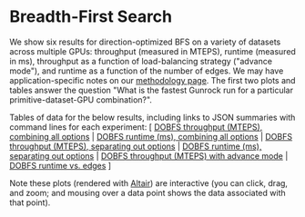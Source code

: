 # Breadth-First Search

We show six results for direction-optimized BFS on a variety of datasets across multiple GPUs: throughput (measured in MTEPS), runtime (measured in ms), throughput as a function of load-balancing strategy ("advance mode"), and runtime as a function of the number of edges. We may have application-specific notes on our [methodology page](/gunrock/methodology). The first two plots and tables answer the question "What is the fastest Gunrock run for a particular primitive-dataset-GPU combination?".

Tables of data for the below results, including links to JSON summaries with command lines for each experiment: [
  [DOBFS throughput (MTEPS), combining all options](analysis/gunrock_primitives_dobfs_mteps_best_table.md) |
  [DOBFS runtime (ms), combining all options](analysis/gunrock_primitives_dobfs_avg_process_time_best_table.md) |
  [DOBFS throughput (MTEPS), separating out options](analysis/gunrock_primitives_dobfs_mteps_table.md) |
  [DOBFS runtime (ms), separating out options](analysis/gunrock_primitives_dobfs_avg_process_time_table.md) |
  [DOBFS throughput (MTEPS) with advance mode](analysis/gunrock_primitives_dobfs_advance_mode_table.md) |
  [DOBFS runtime vs. edges](analysis/gunrock_primitives_dobfs_edges_table.md)
]

Note these plots (rendered with [Altair](https://altair-viz.github.io/)) are interactive (you can click, drag, and zoom; and mousing over a data point shows the data associated with that point).

<script type="text/javascript">
  var spec_gunrock_primitives_dobfs_mteps_best = "https://raw.githubusercontent.com/gunrock/io/master/plots/gunrock_primitives_dobfs_mteps_best.json";
  vegaEmbed('#vis_gunrock_primitives_dobfs_mteps_best', spec_gunrock_primitives_dobfs_mteps_best).then(function(result) {
    // Access the Vega view instance (https://vega.github.io/vega/docs/api/view/) as result.view
  }).catch(console.error);

  var spec_gunrock_primitives_dobfs_avg_process_time_best = "https://raw.githubusercontent.com/gunrock/io/master/plots/gunrock_primitives_dobfs_avg_process_time_best.json";
  vegaEmbed('#vis_gunrock_primitives_dobfs_avg_process_time_best', spec_gunrock_primitives_dobfs_avg_process_time_best).then(function(result) {
    // Access the Vega view instance (https://vega.github.io/vega/docs/api/view/) as result.view
  }).catch(console.error);

  var spec_gunrock_primitives_dobfs_mteps = "https://raw.githubusercontent.com/gunrock/io/master/plots/gunrock_primitives_dobfs_mteps.json";
  vegaEmbed('#vis_gunrock_primitives_dobfs_mteps', spec_gunrock_primitives_dobfs_mteps).then(function(result) {
    // Access the Vega view instance (https://vega.github.io/vega/docs/api/view/) as result.view
  }).catch(console.error);

  var spec_gunrock_primitives_dobfs_avg_process_time = "https://raw.githubusercontent.com/gunrock/io/master/plots/gunrock_primitives_dobfs_avg_process_time.json";
  vegaEmbed('#vis_gunrock_primitives_dobfs_avg_process_time', spec_gunrock_primitives_dobfs_avg_process_time).then(function(result) {
    // Access the Vega view instance (https://vega.github.io/vega/docs/api/view/) as result.view
  }).catch(console.error);

  var spec_gunrock_primitives_dobfs_advance_mode = "https://raw.githubusercontent.com/gunrock/io/master/plots/gunrock_primitives_dobfs_advance_mode.json";
  vegaEmbed('#vis_gunrock_primitives_dobfs_advance_mode', spec_gunrock_primitives_dobfs_advance_mode).then(function(result) {
    // Access the Vega view instance (https://vega.github.io/vega/docs/api/view/) as result.view
  }).catch(console.error);

  var spec_gunrock_primitives_dobfs_edges = "https://raw.githubusercontent.com/gunrock/io/master/plots/gunrock_primitives_dobfs_edges.json";
  vegaEmbed('#vis_gunrock_primitives_dobfs_edges', spec_gunrock_primitives_dobfs_edges).then(function(result) {
    // Access the Vega view instance (https://vega.github.io/vega/docs/api/view/) as result.view
  }).catch(console.error);
</script>

<div id="vis_gunrock_primitives_dobfs_mteps_best"></div>
<div id="vis_gunrock_primitives_dobfs_avg_process_time_best"></div>
<div id="vis_gunrock_primitives_dobfs_mteps"></div>
<div id="vis_gunrock_primitives_dobfs_avg_process_time"></div>
<div id="vis_gunrock_primitives_dobfs_advance_mode"></div>
<div id="vis_gunrock_primitives_dobfs_edges"></div>
